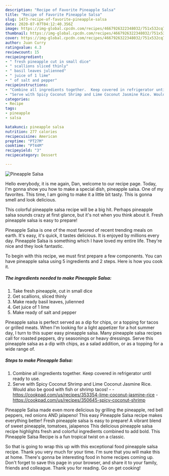 ```yaml
---
description: "Recipe of Favorite Pineapple Salsa"
title: "Recipe of Favorite Pineapple Salsa"
slug: 1473-recipe-of-favorite-pineapple-salsa
date: 2020-07-07T04:12:40.356Z
image: https://img-global.cpcdn.com/recipes/4667926322348032/751x532cq70/pineapple-salsa-recipe-main-photo.jpg
thumbnail: https://img-global.cpcdn.com/recipes/4667926322348032/751x532cq70/pineapple-salsa-recipe-main-photo.jpg
cover: https://img-global.cpcdn.com/recipes/4667926322348032/751x532cq70/pineapple-salsa-recipe-main-photo.jpg
author: Juan Curry
ratingvalue: 4.3
reviewcount: 15
recipeingredient:
- " fresh pineapple cut in small dice"
- " scallions sliced thinly"
- " basil leaves julienned"
- " juice of 1 lime"
- " of salt and pepper"
recipeinstructions:
- "Combine all ingredients together.  Keep covered in refrigerator until ready to use."
- "Serve with Spicy Coconut Shrimp and Lime Coconut Jasmine Rice. Would also be good with fish or shrimp tacos!  https://cookpad.com/us/recipes/353354-lime-coconut-jasmine-rice https://cookpad.com/us/recipes/350645-spicy-coconut-shrimp"
categories:
- Recipe
tags:
- pineapple
- salsa

katakunci: pineapple salsa 
nutrition: 277 calories
recipecuisine: American
preptime: "PT27M"
cooktime: "PT44M"
recipeyield: "3"
recipecategory: Dessert

---
```



![Pineapple Salsa](https://img-global.cpcdn.com/recipes/4667926322348032/751x532cq70/pineapple-salsa-recipe-main-photo.jpg)

Hello everybody, it is me again, Dan, welcome to our recipe page. Today, I'm gonna show you how to make a special dish, pineapple salsa. One of my favorites. This time, I am going to make it a little bit tasty. This is gonna smell and look delicious.

This colorful pineapple salsa recipe will be a big hit. Perhaps pineapple salsa sounds crazy at first glance, but it&#39;s not when you think about it. Fresh pineapple salsa is easy to prepare!

Pineapple Salsa is one of the most favored of recent trending meals on earth. It's easy, it's quick, it tastes delicious. It is enjoyed by millions every day. Pineapple Salsa is something which I have loved my entire life. They're nice and they look fantastic.


To begin with this recipe, we must first prepare a few components. You can have pineapple salsa using 5 ingredients and 2 steps. Here is how you cook it.

<!--inarticleads1-->

##### The ingredients needed to make Pineapple Salsa:

1. Take  fresh pineapple, cut in small dice
1. Get  scallions, sliced thinly
1. Make ready  basil leaves, julienned
1. Get  juice of 1 lime
1. Make ready  of salt and pepper


Pineapple salsa is perfect served as a dip for chips, or a topping for tacos or grilled meats. When I&#39;m looking for a light appetizer for a hot summer day, I turn to this super easy pineapple salsa. Many pineapple salsa recipes call for roasted peppers, dry seasonings or heavy dressings. Serve this pineapple salsa as a dip with chips, as a salad addition, or as a topping for a wide range of. 

<!--inarticleads2-->

##### Steps to make Pineapple Salsa:

1. Combine all ingredients together.  Keep covered in refrigerator until ready to use.
1. Serve with Spicy Coconut Shrimp and Lime Coconut Jasmine Rice. Would also be good with fish or shrimp tacos! -  - https://cookpad.com/us/recipes/353354-lime-coconut-jasmine-rice - https://cookpad.com/us/recipes/350645-spicy-coconut-shrimp


Pineapple Salsa made even more delicious by grilling the pineapple, red bell peppers, red onions AND jalapeno! This easy Pineapple Salsa recipe makes everything better! Fresh pineapple salsa is easy to prepare! A vibrant blend of sweet pineapple, tomatoes, jalapenos This delicious pineapple salsa recipe highlights fresh and colorful ingredients combined to add bold. This Pineapple Salsa Recipe is a fun tropical twist on a classic. 

So that is going to wrap this up with this exceptional food pineapple salsa recipe. Thank you very much for your time. I'm sure that you will make this at home. There's gonna be interesting food in home recipes coming up. Don't forget to save this page in your browser, and share it to your family, friends and colleague. Thank you for reading. Go on get cooking!
